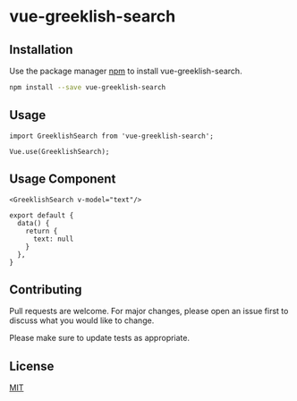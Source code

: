 # vue-greeklish-search

## Installation
Use the package manager [npm](https://www.npmjs.com/) to install vue-greeklish-search.
```bash
npm install --save vue-greeklish-search
```

## Usage

```vue
import GreeklishSearch from 'vue-greeklish-search';

Vue.use(GreeklishSearch);
```

## Usage Component

```vue
<GreeklishSearch v-model="text"/>

export default {
  data() {
    return {
      text: null
    }
  },
}
```

## Contributing
Pull requests are welcome. For major changes, please open an issue first to discuss what you would like to change.

Please make sure to update tests as appropriate.

## License
[MIT](https://choosealicense.com/licenses/mit/)

